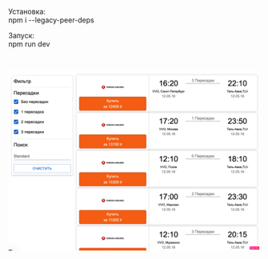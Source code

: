 Установка:
<br/>
npm i --legacy-peer-deps

Запуск:
<br/>
npm run dev

<br/>

![Prev Window](https://github.com/voLter-2109/idea_platform_test_page/blob/main/prev.png)
